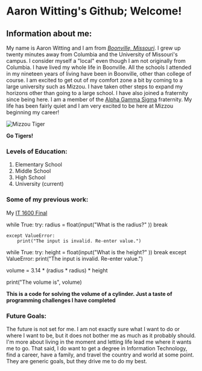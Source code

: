 # Aaron Witting's Github; Welcome!

## Information about me:
My name is Aaron Witting and I am from [*Boonville, Missouri*](https://user-images.githubusercontent.com/82839703/116466622-5901fb80-a834-11eb-86bd-f229845be023.png). I grew up twenty minutes away from Columbia and the University of Missouri's campus. I consider myself a "local" even though I am not originally from Columbia. I have lived my whole life in Boonville. All the schools I attended in my nineteen years of living have been in Boonville, other than college of course. I am excited to get out of my comfort zone a bit by coming to a large university such as Mizzou. I have taken other steps to expand my horizons other than going to a large school. I have also joined a fraternity since being here. I am a member of the [Alpha Gamma Sigma](http://agsig.org/) fraternity. My life has been fairly quiet and I am very excited to be here at Mizzou beginning my career! 

![Mizzou Tiger](https://user-images.githubusercontent.com/82839703/116465990-931ecd80-a833-11eb-87ac-9ab482ddac41.png)

**Go Tigers!**

### Levels of Education:
1. Elementary School
2. Middle School
3. High School
4. University (current)

### Some of my previous work:
My [IT 1600 Final](https://github.com/awitting20/IT-1600-Final.git)

while True:
    try:
        radius = float(input("What is the radius?" ))
        break
    
    except ValueError:
        print("The input is invalid. Re-enter value.")

while True:
    try:
        height = float(input("What is the height?" ))
        break
    except ValueError:
        print("The input is invalid. Re-enter value.")

volume = 3.14 * (radius * radius) * height

print("The volume is", volume)

**This is a code for solving the volume of a cylinder. Just a taste of programming challenges I have completed** 

### Future Goals:
The future is not set for me. I am not exactly sure what I want to do or where I want to be, but it does not bother me as much as it probably should. I'm more about living in the moment and letting life lead me where it wants me to go. That said, I do want to get a degree in Information Technology, find a career, have a family, and travel the country and world at some point. They are generic goals, but they drive me to do my best.  


